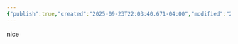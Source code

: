 ```yaml
---
{"publish":true,"created":"2025-09-23T22:03:40.671-04:00","modified":"2025-09-23T22:03:54.346-04:00","cssclasses":""}
---
```



nice
